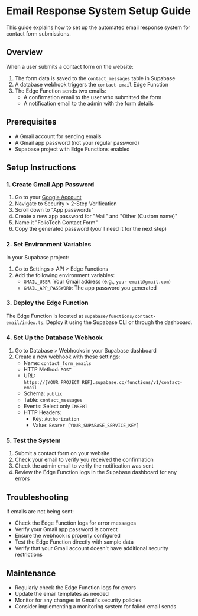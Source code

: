 # Email Response System Setup Guide

This guide explains how to set up the automated email response system for contact form submissions.

## Overview

When a user submits a contact form on the website:

1. The form data is saved to the `contact_messages` table in Supabase
2. A database webhook triggers the `contact-email` Edge Function
3. The Edge Function sends two emails:
   - A confirmation email to the user who submitted the form
   - A notification email to the admin with the form details

## Prerequisites

- A Gmail account for sending emails
- A Gmail app password (not your regular password)
- Supabase project with Edge Functions enabled

## Setup Instructions

### 1. Create Gmail App Password

1. Go to your [Google Account](https://myaccount.google.com/)
2. Navigate to Security > 2-Step Verification
3. Scroll down to "App passwords"
4. Create a new app password for "Mail" and "Other (Custom name)"
5. Name it "FolioTech Contact Form"
6. Copy the generated password (you'll need it for the next step)

### 2. Set Environment Variables

In your Supabase project:

1. Go to Settings > API > Edge Functions
2. Add the following environment variables:
   - `GMAIL_USER`: Your Gmail address (e.g., `your-email@gmail.com`)
   - `GMAIL_APP_PASSWORD`: The app password you generated

### 3. Deploy the Edge Function

The Edge Function is located at `supabase/functions/contact-email/index.ts`. Deploy it using the Supabase CLI or through the dashboard.

### 4. Set Up the Database Webhook

1. Go to Database > Webhooks in your Supabase dashboard
2. Create a new webhook with these settings:
   - Name: `contact_form_emails`
   - HTTP Method: `POST`
   - URL: `https://[YOUR_PROJECT_REF].supabase.co/functions/v1/contact-email`
   - Schema: `public`
   - Table: `contact_messages`
   - Events: Select only `INSERT`
   - HTTP Headers:
     - Key: `Authorization`
     - Value: `Bearer [YOUR_SUPABASE_SERVICE_KEY]`

### 5. Test the System

1. Submit a contact form on your website
2. Check your email to verify you received the confirmation
3. Check the admin email to verify the notification was sent
4. Review the Edge Function logs in the Supabase dashboard for any errors

## Troubleshooting

If emails are not being sent:

- Check the Edge Function logs for error messages
- Verify your Gmail app password is correct
- Ensure the webhook is properly configured
- Test the Edge Function directly with sample data
- Verify that your Gmail account doesn't have additional security restrictions

## Maintenance

- Regularly check the Edge Function logs for errors
- Update the email templates as needed
- Monitor for any changes in Gmail's security policies
- Consider implementing a monitoring system for failed email sends